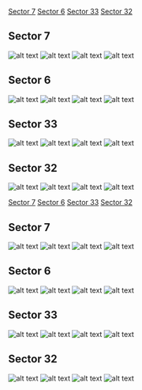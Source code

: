 [Sector 7](#sector7)
[Sector 6](#sector6)
[Sector 33](#sector33)
[Sector 32](#sector32)

<a name = "sector7"></a>
## Sector 7
![alt text](/tt/WASP-063_Sector_7/WASP-063_Sector_7_a_TimeSeries.png)
![alt text](/tt/WASP-063_Sector_7/WASP-063_Sector_7_b_FoldedLightCurve.png)
![alt text](/tt/WASP-063_Sector_7/WASP-063_Sector_7_b_IndividualTransitsWithFit.png)
![alt text](/tt/WASP-063_Sector_7/WASP-063_Sector_7_c_TimingResiduals.png)

<a name = "sector6"></a>
## Sector 6
![alt text](/tt/WASP-063_Sector_6/WASP-063_Sector_6_a_TimeSeries.png)
![alt text](/tt/WASP-063_Sector_6/WASP-063_Sector_6_b_FoldedLightCurve.png)
![alt text](/tt/WASP-063_Sector_6/WASP-063_Sector_6_b_IndividualTransitsWithFit.png)
![alt text](/tt/WASP-063_Sector_6/WASP-063_Sector_6_c_TimingResiduals.png)

<a name = "sector33"></a>
## Sector 33
![alt text](/tt/WASP-063_Sector_33/WASP-063_Sector_33_a_TimeSeries.png)
![alt text](/tt/WASP-063_Sector_33/WASP-063_Sector_33_b_FoldedLightCurve.png)
![alt text](/tt/WASP-063_Sector_33/WASP-063_Sector_33_b_IndividualTransitsWithFit.png)
![alt text](/tt/WASP-063_Sector_33/WASP-063_Sector_33_c_TimingResiduals.png)

<a name = "sector32"></a>
## Sector 32
![alt text](/tt/WASP-063_Sector_32/WASP-063_Sector_32_a_TimeSeries.png)
![alt text](/tt/WASP-063_Sector_32/WASP-063_Sector_32_b_FoldedLightCurve.png)
![alt text](/tt/WASP-063_Sector_32/WASP-063_Sector_32_b_IndividualTransitsWithFit.png)
![alt text](/tt/WASP-063_Sector_32/WASP-063_Sector_32_c_TimingResiduals.png)

[Sector 7](#sector7)
[Sector 6](#sector6)
[Sector 33](#sector33)
[Sector 32](#sector32)

<a name = "sector7"></a>
## Sector 7
![alt text](/tt/WASP-063_Sector_7/WASP-063_Sector_7_a_TimeSeries.png)
![alt text](/tt/WASP-063_Sector_7/WASP-063_Sector_7_b_FoldedLightCurve.png)
![alt text](/tt/WASP-063_Sector_7/WASP-063_Sector_7_b_IndividualTransitsWithFit.png)
![alt text](/tt/WASP-063_Sector_7/WASP-063_Sector_7_c_TimingResiduals.png)

<a name = "sector6"></a>
## Sector 6
![alt text](/tt/WASP-063_Sector_6/WASP-063_Sector_6_a_TimeSeries.png)
![alt text](/tt/WASP-063_Sector_6/WASP-063_Sector_6_b_FoldedLightCurve.png)
![alt text](/tt/WASP-063_Sector_6/WASP-063_Sector_6_b_IndividualTransitsWithFit.png)
![alt text](/tt/WASP-063_Sector_6/WASP-063_Sector_6_c_TimingResiduals.png)

<a name = "sector33"></a>
## Sector 33
![alt text](/tt/WASP-063_Sector_33/WASP-063_Sector_33_a_TimeSeries.png)
![alt text](/tt/WASP-063_Sector_33/WASP-063_Sector_33_b_FoldedLightCurve.png)
![alt text](/tt/WASP-063_Sector_33/WASP-063_Sector_33_b_IndividualTransitsWithFit.png)
![alt text](/tt/WASP-063_Sector_33/WASP-063_Sector_33_c_TimingResiduals.png)

<a name = "sector32"></a>
## Sector 32
![alt text](/tt/WASP-063_Sector_32/WASP-063_Sector_32_a_TimeSeries.png)
![alt text](/tt/WASP-063_Sector_32/WASP-063_Sector_32_b_FoldedLightCurve.png)
![alt text](/tt/WASP-063_Sector_32/WASP-063_Sector_32_b_IndividualTransitsWithFit.png)
![alt text](/tt/WASP-063_Sector_32/WASP-063_Sector_32_c_TimingResiduals.png)


